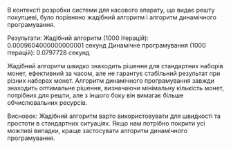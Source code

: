 В контексті розробки системи для касового апарату, що видає решту покупцеві, було порівняно жадібний алгоритм і алгоритм динамічного програмування.

Результати:
Жадібний алгоритм (1000 ітерацій): 0.0009604000000000001 секунд
Динамічне програмування (1000 ітерацій): 0.0797728 секунд

Жадібний алгоритм швидко знаходить рішення для стандартних наборів монет, ефективний за часом, але не гарантує стабільний результат при різних наборах монет. Алгоритм динамічного програмування завжди знаходить оптимальне рішення, визначаючи мінімальну кількість монет, потрібних для решти, але з іншого боку він вимагає більше обчислювальних ресурсів.

Висновок: Жадібний алгоритм варто використовувати для швидкості та простоти в стандартних ситуаціях. Якщо нам потрібно покрити усі можливі випадки, краще застосувати алгоритм динамічного програмування.